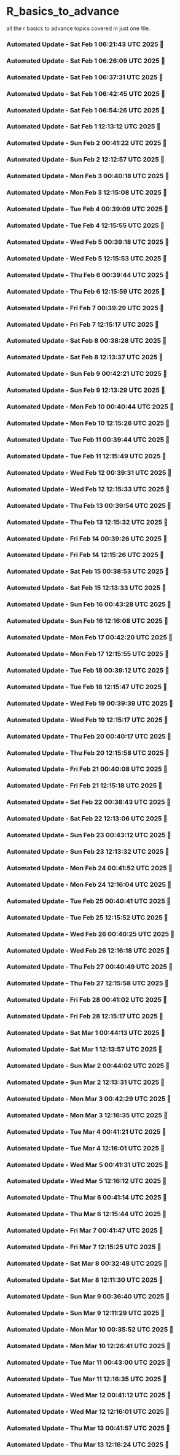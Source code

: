 # R_basics_to_advance
all the r basics to advance topics covered in just one file.


### Automated Update - Sat Feb  1 06:21:43 UTC 2025 🚀


### Automated Update - Sat Feb  1 06:26:09 UTC 2025 🚀


### Automated Update - Sat Feb  1 06:37:31 UTC 2025 🚀


### Automated Update - Sat Feb  1 06:42:45 UTC 2025 🚀


### Automated Update - Sat Feb  1 06:54:26 UTC 2025 🚀


### Automated Update - Sat Feb  1 12:13:12 UTC 2025 🚀


### Automated Update - Sun Feb  2 00:41:22 UTC 2025 🚀


### Automated Update - Sun Feb  2 12:12:57 UTC 2025 🚀


### Automated Update - Mon Feb  3 00:40:18 UTC 2025 🚀


### Automated Update - Mon Feb  3 12:15:08 UTC 2025 🚀


### Automated Update - Tue Feb  4 00:39:09 UTC 2025 🚀


### Automated Update - Tue Feb  4 12:15:55 UTC 2025 🚀


### Automated Update - Wed Feb  5 00:39:18 UTC 2025 🚀


### Automated Update - Wed Feb  5 12:15:53 UTC 2025 🚀


### Automated Update - Thu Feb  6 00:39:44 UTC 2025 🚀


### Automated Update - Thu Feb  6 12:15:59 UTC 2025 🚀


### Automated Update - Fri Feb  7 00:39:29 UTC 2025 🚀


### Automated Update - Fri Feb  7 12:15:17 UTC 2025 🚀


### Automated Update - Sat Feb  8 00:38:28 UTC 2025 🚀


### Automated Update - Sat Feb  8 12:13:37 UTC 2025 🚀


### Automated Update - Sun Feb  9 00:42:21 UTC 2025 🚀


### Automated Update - Sun Feb  9 12:13:29 UTC 2025 🚀


### Automated Update - Mon Feb 10 00:40:44 UTC 2025 🚀


### Automated Update - Mon Feb 10 12:15:26 UTC 2025 🚀


### Automated Update - Tue Feb 11 00:39:44 UTC 2025 🚀


### Automated Update - Tue Feb 11 12:15:49 UTC 2025 🚀


### Automated Update - Wed Feb 12 00:39:31 UTC 2025 🚀


### Automated Update - Wed Feb 12 12:15:33 UTC 2025 🚀


### Automated Update - Thu Feb 13 00:39:54 UTC 2025 🚀


### Automated Update - Thu Feb 13 12:15:32 UTC 2025 🚀


### Automated Update - Fri Feb 14 00:39:26 UTC 2025 🚀


### Automated Update - Fri Feb 14 12:15:26 UTC 2025 🚀


### Automated Update - Sat Feb 15 00:38:53 UTC 2025 🚀


### Automated Update - Sat Feb 15 12:13:33 UTC 2025 🚀


### Automated Update - Sun Feb 16 00:43:28 UTC 2025 🚀


### Automated Update - Sun Feb 16 12:16:08 UTC 2025 🚀


### Automated Update - Mon Feb 17 00:42:20 UTC 2025 🚀


### Automated Update - Mon Feb 17 12:15:55 UTC 2025 🚀


### Automated Update - Tue Feb 18 00:39:12 UTC 2025 🚀


### Automated Update - Tue Feb 18 12:15:47 UTC 2025 🚀


### Automated Update - Wed Feb 19 00:39:39 UTC 2025 🚀


### Automated Update - Wed Feb 19 12:15:17 UTC 2025 🚀


### Automated Update - Thu Feb 20 00:40:17 UTC 2025 🚀


### Automated Update - Thu Feb 20 12:15:58 UTC 2025 🚀


### Automated Update - Fri Feb 21 00:40:08 UTC 2025 🚀


### Automated Update - Fri Feb 21 12:15:18 UTC 2025 🚀


### Automated Update - Sat Feb 22 00:38:43 UTC 2025 🚀


### Automated Update - Sat Feb 22 12:13:06 UTC 2025 🚀


### Automated Update - Sun Feb 23 00:43:12 UTC 2025 🚀


### Automated Update - Sun Feb 23 12:13:32 UTC 2025 🚀


### Automated Update - Mon Feb 24 00:41:52 UTC 2025 🚀


### Automated Update - Mon Feb 24 12:16:04 UTC 2025 🚀


### Automated Update - Tue Feb 25 00:40:41 UTC 2025 🚀


### Automated Update - Tue Feb 25 12:15:52 UTC 2025 🚀


### Automated Update - Wed Feb 26 00:40:25 UTC 2025 🚀


### Automated Update - Wed Feb 26 12:16:18 UTC 2025 🚀


### Automated Update - Thu Feb 27 00:40:49 UTC 2025 🚀


### Automated Update - Thu Feb 27 12:15:58 UTC 2025 🚀


### Automated Update - Fri Feb 28 00:41:02 UTC 2025 🚀


### Automated Update - Fri Feb 28 12:15:17 UTC 2025 🚀


### Automated Update - Sat Mar  1 00:44:13 UTC 2025 🚀


### Automated Update - Sat Mar  1 12:13:57 UTC 2025 🚀


### Automated Update - Sun Mar  2 00:44:02 UTC 2025 🚀


### Automated Update - Sun Mar  2 12:13:31 UTC 2025 🚀


### Automated Update - Mon Mar  3 00:42:29 UTC 2025 🚀


### Automated Update - Mon Mar  3 12:16:35 UTC 2025 🚀


### Automated Update - Tue Mar  4 00:41:21 UTC 2025 🚀


### Automated Update - Tue Mar  4 12:16:01 UTC 2025 🚀


### Automated Update - Wed Mar  5 00:41:31 UTC 2025 🚀


### Automated Update - Wed Mar  5 12:16:12 UTC 2025 🚀


### Automated Update - Thu Mar  6 00:41:14 UTC 2025 🚀


### Automated Update - Thu Mar  6 12:15:44 UTC 2025 🚀


### Automated Update - Fri Mar  7 00:41:47 UTC 2025 🚀


### Automated Update - Fri Mar  7 12:15:25 UTC 2025 🚀


### Automated Update - Sat Mar  8 00:32:48 UTC 2025 🚀


### Automated Update - Sat Mar  8 12:11:30 UTC 2025 🚀


### Automated Update - Sun Mar  9 00:36:40 UTC 2025 🚀


### Automated Update - Sun Mar  9 12:11:29 UTC 2025 🚀


### Automated Update - Mon Mar 10 00:35:52 UTC 2025 🚀


### Automated Update - Mon Mar 10 12:26:41 UTC 2025 🚀


### Automated Update - Tue Mar 11 00:43:00 UTC 2025 🚀


### Automated Update - Tue Mar 11 12:16:35 UTC 2025 🚀


### Automated Update - Wed Mar 12 00:41:12 UTC 2025 🚀


### Automated Update - Wed Mar 12 12:16:01 UTC 2025 🚀


### Automated Update - Thu Mar 13 00:41:57 UTC 2025 🚀


### Automated Update - Thu Mar 13 12:16:24 UTC 2025 🚀
